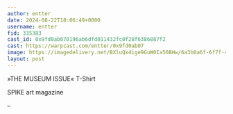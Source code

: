 ```yaml
---
author: entter
date: 2024-08-22T18:06:49+0000
username: entter
fid: 335383
cast_id: 0x9fd0ab070196ab6dfd011432fc0f28f6386887f2
cast: https://warpcast.com/entter/0x9fd0ab07
image: https://imagedelivery.net/BXluQx4ige9GuW0Ia56BHw/6a3b0a6f-6f7f-441a-dc23-a838cc5c6100/original
layout: post
---
```

»THE MUSEUM ISSUE« T-Shirt  
  
SPIKE art magazine  
  
–  

<img src='https://imagedelivery.net/BXluQx4ige9GuW0Ia56BHw/6a3b0a6f-6f7f-441a-dc23-a838cc5c6100/original' alt='' referrerpolicy='no-referrer'/>